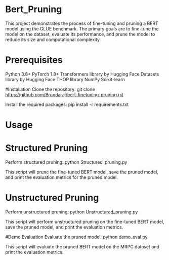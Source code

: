 # Bert_Pruning
This project demonstrates the process of fine-tuning and pruning a BERT model using the GLUE benchmark. The primary goals are to fine-tune the model on the dataset, evaluate its performance, and prune the model to reduce its size and computational complexity.

# Prerequisites
Python 3.8+
PyTorch 1.8+
Transformers library by Hugging Face
Datasets library by Hugging Face
THOP library
NumPy
Scikit-learn

#Installation
Clone the repository:
git clone https://github.com/Brundaraj/bert-finetuning-pruning.git

Install the required packages:
pip install -r requirements.txt

# Usage

# Structured Pruning
Perform structured pruning:
python Structured_pruning.py

This script will prune the fine-tuned BERT model, save the pruned model, and print the evaluation metrics for the pruned model.

# Unstructured Pruning
Perform unstructured pruning:
python Unstructured_pruning.py

This script will perform unstructured pruning on the fine-tuned BERT model, save the pruned model, and print the evaluation metrics.

#Demo Evaluation
Evaluate the pruned model:
python demo_eval.py

This script will evaluate the pruned BERT model on the MRPC dataset and print the evaluation metrics.

